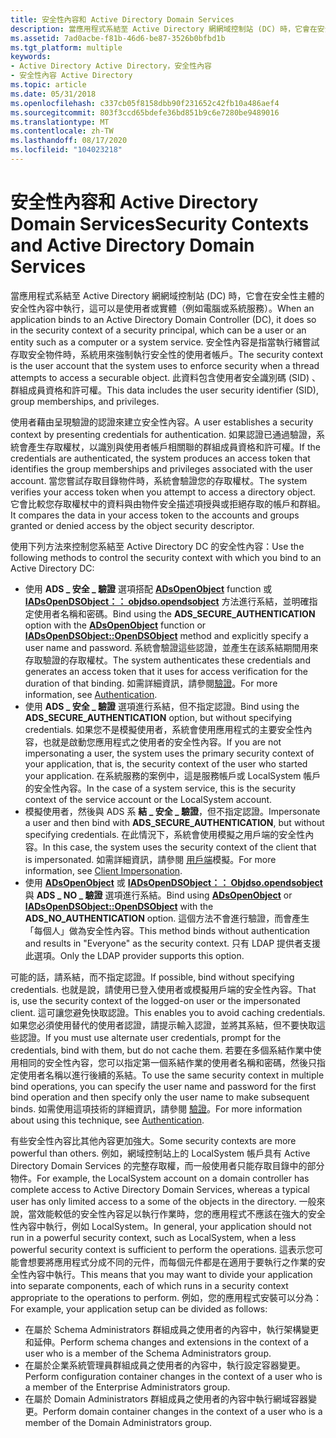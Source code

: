 ```yaml
---
title: 安全性內容和 Active Directory Domain Services
description: 當應用程式系結至 Active Directory 網網域控制站 (DC) 時，它會在安全性主體的安全性內容中執行，這可以是使用者或實體（例如電腦或系統服務）。
ms.assetid: 7ad0acbe-f81b-46d6-be87-3526b0bfbd1b
ms.tgt_platform: multiple
keywords:
- Active Directory Active Directory，安全性內容
- 安全性內容 Active Directory
ms.topic: article
ms.date: 05/31/2018
ms.openlocfilehash: c337cb05f8158dbb90f231652c42fb10a486aef4
ms.sourcegitcommit: 803f3ccd65bdefe36bd851b9c6e7280be9489016
ms.translationtype: MT
ms.contentlocale: zh-TW
ms.lasthandoff: 08/17/2020
ms.locfileid: "104023218"
---
```

# <a name="security-contexts-and-active-directory-domain-services"></a><span data-ttu-id="31872-105">安全性內容和 Active Directory Domain Services</span><span class="sxs-lookup"><span data-stu-id="31872-105">Security Contexts and Active Directory Domain Services</span></span>

<span data-ttu-id="31872-106">當應用程式系結至 Active Directory 網網域控制站 (DC) 時，它會在安全性主體的安全性內容中執行，這可以是使用者或實體（例如電腦或系統服務）。</span><span class="sxs-lookup"><span data-stu-id="31872-106">When an application binds to an Active Directory Domain Controller (DC), it does so in the security context of a security principal, which can be a user or an entity such as a computer or a system service.</span></span> <span data-ttu-id="31872-107">安全性內容是指當執行緒嘗試存取安全物件時，系統用來強制執行安全性的使用者帳戶。</span><span class="sxs-lookup"><span data-stu-id="31872-107">The security context is the user account that the system uses to enforce security when a thread attempts to access a securable object.</span></span> <span data-ttu-id="31872-108">此資料包含使用者安全識別碼 (SID) 、群組成員資格和許可權。</span><span class="sxs-lookup"><span data-stu-id="31872-108">This data includes the user security identifier (SID), group memberships, and privileges.</span></span>

<span data-ttu-id="31872-109">使用者藉由呈現驗證的認證來建立安全性內容。</span><span class="sxs-lookup"><span data-stu-id="31872-109">A user establishes a security context by presenting credentials for authentication.</span></span> <span data-ttu-id="31872-110">如果認證已通過驗證，系統會產生存取權杖，以識別與使用者帳戶相關聯的群組成員資格和許可權。</span><span class="sxs-lookup"><span data-stu-id="31872-110">If the credentials are authenticated, the system produces an access token that identifies the group memberships and privileges associated with the user account.</span></span> <span data-ttu-id="31872-111">當您嘗試存取目錄物件時，系統會驗證您的存取權杖。</span><span class="sxs-lookup"><span data-stu-id="31872-111">The system verifies your access token when you attempt to access a directory object.</span></span> <span data-ttu-id="31872-112">它會比較您存取權杖中的資料與由物件安全描述項授與或拒絕存取的帳戶和群組。</span><span class="sxs-lookup"><span data-stu-id="31872-112">It compares the data in your access token to the accounts and groups granted or denied access by the object security descriptor.</span></span>

<span data-ttu-id="31872-113">使用下列方法來控制您系結至 Active Directory DC 的安全性內容：</span><span class="sxs-lookup"><span data-stu-id="31872-113">Use the following methods to control the security context with which you bind to an Active Directory DC:</span></span>

-   <span data-ttu-id="31872-114">使用 **ADS \_ 安全 \_ 驗證** 選項搭配 [**ADsOpenObject**](/windows/desktop/api/adshlp/nf-adshlp-adsopenobject) function 或 [**IADsOpenDSObject：： objdso.opendsobject**](/windows/desktop/api/iads/nf-iads-iadsopendsobject-opendsobject) 方法進行系結，並明確指定使用者名稱和密碼。</span><span class="sxs-lookup"><span data-stu-id="31872-114">Bind using the **ADS\_SECURE\_AUTHENTICATION** option with the [**ADsOpenObject**](/windows/desktop/api/adshlp/nf-adshlp-adsopenobject) function or [**IADsOpenDSObject::OpenDSObject**](/windows/desktop/api/iads/nf-iads-iadsopendsobject-opendsobject) method and explicitly specify a user name and password.</span></span> <span data-ttu-id="31872-115">系統會驗證這些認證，並產生在該系結期間用來存取驗證的存取權杖。</span><span class="sxs-lookup"><span data-stu-id="31872-115">The system authenticates these credentials and generates an access token that it uses for access verification for the duration of that binding.</span></span> <span data-ttu-id="31872-116">如需詳細資訊，請參閱[驗證](authentication.md)。</span><span class="sxs-lookup"><span data-stu-id="31872-116">For more information, see [Authentication](authentication.md).</span></span>
-   <span data-ttu-id="31872-117">使用 **ADS \_ 安全 \_ 驗證** 選項進行系結，但不指定認證。</span><span class="sxs-lookup"><span data-stu-id="31872-117">Bind using the **ADS\_SECURE\_AUTHENTICATION** option, but without specifying credentials.</span></span> <span data-ttu-id="31872-118">如果您不是模擬使用者，系統會使用應用程式的主要安全性內容，也就是啟動您應用程式之使用者的安全性內容。</span><span class="sxs-lookup"><span data-stu-id="31872-118">If you are not impersonating a user, the system uses the primary security context of your application, that is, the security context of the user who started your application.</span></span> <span data-ttu-id="31872-119">在系統服務的案例中，這是服務帳戶或 LocalSystem 帳戶的安全性內容。</span><span class="sxs-lookup"><span data-stu-id="31872-119">In the case of a system service, this is the security context of the service account or the LocalSystem account.</span></span>
-   <span data-ttu-id="31872-120">模擬使用者，然後與 ADS 系 **結 \_ 安全 \_ 驗證**，但不指定認證。</span><span class="sxs-lookup"><span data-stu-id="31872-120">Impersonate a user and then bind with **ADS\_SECURE\_AUTHENTICATION**, but without specifying credentials.</span></span> <span data-ttu-id="31872-121">在此情況下，系統會使用模擬之用戶端的安全性內容。</span><span class="sxs-lookup"><span data-stu-id="31872-121">In this case, the system uses the security context of the client that is impersonated.</span></span> <span data-ttu-id="31872-122">如需詳細資訊，請參閱 [用戶端](/windows/desktop/SecAuthZ/client-impersonation)模擬。</span><span class="sxs-lookup"><span data-stu-id="31872-122">For more information, see [Client Impersonation](/windows/desktop/SecAuthZ/client-impersonation).</span></span>
-   <span data-ttu-id="31872-123">使用 [**ADsOpenObject**](/windows/desktop/api/adshlp/nf-adshlp-adsopenobject) 或 [**IADsOpenDSObject：： Objdso.opendsobject**](/windows/desktop/api/iads/nf-iads-iadsopendsobject-opendsobject) 與 **ADS \_ NO \_ 驗證** 選項進行系結。</span><span class="sxs-lookup"><span data-stu-id="31872-123">Bind using [**ADsOpenObject**](/windows/desktop/api/adshlp/nf-adshlp-adsopenobject) or [**IADsOpenDSObject::OpenDSObject**](/windows/desktop/api/iads/nf-iads-iadsopendsobject-opendsobject) with the **ADS\_NO\_AUTHENTICATION** option.</span></span> <span data-ttu-id="31872-124">這個方法不會進行驗證，而會產生「每個人」做為安全性內容。</span><span class="sxs-lookup"><span data-stu-id="31872-124">This method binds without authentication and results in "Everyone" as the security context.</span></span> <span data-ttu-id="31872-125">只有 LDAP 提供者支援此選項。</span><span class="sxs-lookup"><span data-stu-id="31872-125">Only the LDAP provider supports this option.</span></span>

<span data-ttu-id="31872-126">可能的話，請系結，而不指定認證。</span><span class="sxs-lookup"><span data-stu-id="31872-126">If possible, bind without specifying credentials.</span></span> <span data-ttu-id="31872-127">也就是說，請使用已登入使用者或模擬用戶端的安全性內容。</span><span class="sxs-lookup"><span data-stu-id="31872-127">That is, use the security context of the logged-on user or the impersonated client.</span></span> <span data-ttu-id="31872-128">這可讓您避免快取認證。</span><span class="sxs-lookup"><span data-stu-id="31872-128">This enables you to avoid caching credentials.</span></span> <span data-ttu-id="31872-129">如果您必須使用替代的使用者認證，請提示輸入認證，並將其系結，但不要快取這些認證。</span><span class="sxs-lookup"><span data-stu-id="31872-129">If you must use alternate user credentials, prompt for the credentials, bind with them, but do not cache them.</span></span> <span data-ttu-id="31872-130">若要在多個系結作業中使用相同的安全性內容，您可以指定第一個系結作業的使用者名稱和密碼，然後只指定使用者名稱以進行後續的系結。</span><span class="sxs-lookup"><span data-stu-id="31872-130">To use the same security context in multiple bind operations, you can specify the user name and password for the first bind operation and then specify only the user name to make subsequent binds.</span></span> <span data-ttu-id="31872-131">如需使用這項技術的詳細資訊，請參閱 [驗證](authentication.md)。</span><span class="sxs-lookup"><span data-stu-id="31872-131">For more information about using this technique, see [Authentication](authentication.md).</span></span>

<span data-ttu-id="31872-132">有些安全性內容比其他內容更加強大。</span><span class="sxs-lookup"><span data-stu-id="31872-132">Some security contexts are more powerful than others.</span></span> <span data-ttu-id="31872-133">例如，網域控制站上的 LocalSystem 帳戶具有 Active Directory Domain Services 的完整存取權，而一般使用者只能存取目錄中的部分物件。</span><span class="sxs-lookup"><span data-stu-id="31872-133">For example, the LocalSystem account on a domain controller has complete access to Active Directory Domain Services, whereas a typical user has only limited access to a some of the objects in the directory.</span></span> <span data-ttu-id="31872-134">一般來說，當效能較低的安全性內容足以執行作業時，您的應用程式不應該在強大的安全性內容中執行，例如 LocalSystem。</span><span class="sxs-lookup"><span data-stu-id="31872-134">In general, your application should not run in a powerful security context, such as LocalSystem, when a less powerful security context is sufficient to perform the operations.</span></span> <span data-ttu-id="31872-135">這表示您可能會想要將應用程式分成不同的元件，而每個元件都是在適用于要執行之作業的安全性內容中執行。</span><span class="sxs-lookup"><span data-stu-id="31872-135">This means that you may want to divide your application into separate components, each of which runs in a security context appropriate to the operations to perform.</span></span> <span data-ttu-id="31872-136">例如，您的應用程式安裝可以分為：</span><span class="sxs-lookup"><span data-stu-id="31872-136">For example, your application setup can be divided as follows:</span></span>

-   <span data-ttu-id="31872-137">在屬於 Schema Administrators 群組成員之使用者的內容中，執行架構變更和延伸。</span><span class="sxs-lookup"><span data-stu-id="31872-137">Perform schema changes and extensions in the context of a user who is a member of the Schema Administrators group.</span></span>
-   <span data-ttu-id="31872-138">在屬於企業系統管理員群組成員之使用者的內容中，執行設定容器變更。</span><span class="sxs-lookup"><span data-stu-id="31872-138">Perform configuration container changes in the context of a user who is a member of the Enterprise Administrators group.</span></span>
-   <span data-ttu-id="31872-139">在屬於 Domain Administrators 群組成員之使用者的內容中執行網域容器變更。</span><span class="sxs-lookup"><span data-stu-id="31872-139">Perform domain container changes in the context of a user who is a member of the Domain Administrators group.</span></span>

 

 